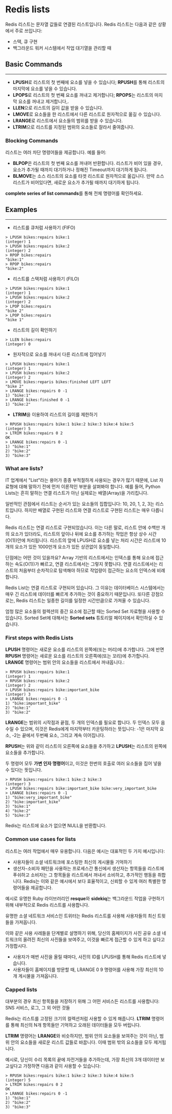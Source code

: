 # Redis lists

Redis 리스트는 문자열 값들로 연결된 리스트입니다. Redis 리스트는 다음과 같은 상황에서 주로 쓰입니다:
- 스택, 큐 구현
- 백그라운드 워커 시스템에서 작업 대기열을 관리할 때

## Basic Commands

***

- **LPUSH**로 리스트의 첫 번째에 요소를 넣을 수 있습니다; **RPUSH**를 통해 리스트의 마지막에 요소를 넣을 수 있습니다.
- **LPOPS**로 리스트의 첫 번째 요소를 꺼내고 제거합니다; **RPOPS**는 리스트의 마지막 요소를 꺼내고 제거합니다,.
- **LLEN**으로 리스트의 길이 값을 받을 수 있습니다.
- **LMOVE**로 요소들을 한 리스트에서 다른 리스트로 원자적으로 옮길 수 있습니다.
- **LRANGE**로 리스트에서 요소들의 범위를 받을 수 있습니다.
- **LTRIM**으로 리스트를 지정된 범위의 요소들로 잘라서 줄여줍니다.

### Blocking Commands

리스트는 여러 차단 명령어들을 제공합니다. 예를 들어:

- **BLPOP**은 리스트의 첫 번째 요소를 꺼내어 반환합니다. 리스트가 비어 있을 경우, 요소가 추가될 때까지 대기하거나 정해진 Timeout까지 대기하게 됩니다.
- **BLMOVE**는 소스 리스트의 요소를 타겟 리스트로 원자적으로 옮깁니다. 만약 소스 리스트가 비어있다면, 새로운 요소가 추가될 때까지 대기하게 됩니다.

**complete series of list commands**를 통해 전체 명령어를 확인하세요.

## Examples

***

- 리스트를 큐처럼 사용하기 (FIFO)

```redis
> LPUSH bikes:repairs bike:1
(integer) 1
> LPUSH bikes:repairs bike:2
(integer) 2
> RPOP bikes:repairs
"bike:1"
> RPOP bikes:repairs
"bike:2"
```

- 리스트를 스택처럼 사용하기 (FILO)

```redis
> LPUSH bikes:repairs bike:1
(integer) 1
> LPUSH bikes:repairs bike:2
(integer) 2
> LPOP bikes:repairs
"bike 2"
> LPOP bikes:repairs
"bike 1"
```

- 리스트의 길이 확인하기

```redis
> LLEN bikes:repairs
(integer) 0
```

- 원자적으로 요소를 꺼내서 다른 리스트에 집어넣기

```redis
> LPUSH bikes:repairs bike:1
(integer) 1
> LPUSH bikes:repairs bike:2
(integer) 2
> LMOVE bikes:reparis bikes:finished LEFT LEFT
"bike 2"
> LRANGE bikes:repairs 0 -1
1) "bike:1"
> LRANGE bikes:finished 0 -1
1) "bike:2"
```

- **LTRIM**을 이용하여 리스트의 길이를 제한하기

```redis
> RPUSH bikes:repairs bike:1 bike:2 bike:3 bike:4 bike:5
(integer) 5
> LTRIM bikes:repairs 0 2
OK
> LRANGE bikes:repairs 0 -1
1) "bike:1"
2) "bike:2"
3) "bike:3"
```

### What are lists?

IT 업계에서 "List"라는 용어가 종종 부적절하게 사용되는 경우가 많기 때문에, List 자료형에 대해 말하기 전에 먼저 이론적인
부분을 살펴봐야 합니다. 예를 들어, Python Lists는 흔히 말하는 연결 리스트가 아닌 실제로는 배열(Array)을 가리킵니다.

일반적인 관점에서 리스트는 순서가 있는 요소들의 집합입니다: 10, 20, 1, 2, 3는 리스트입니다. 하지만 배열로 구현된 리스트와
연결 리스트로 구현된 리스트는 매우 다릅니다. 

Redis 리스트는 연결 리스트로 구현되었습니다. 이는 다른 말로, 리스트 안에 수백만 개의 요소가 있더라도, 리스트의 앞이나 뒤에 요소를
추가하는 작업은 항상 상수 시간(O(1))안에 처리됩니다. 리스트의 앞에 LPUSH로 요소를 넣는 처리 시간은 리스트에 10개의 요소가 있든 1000만개
요소가 있든 상관없이 동일합니다.

단점에는 어떤 것이 있을까요? Array 기반의 리스트에서는 인덱스를 통해 요소에 접근하는 속도(O(1))가 빠르고, 연결 리스트에서는 그렇지
못합니다. 연결 리스트에서는 리스트의 처음부터 순차적으로 탐색해야 하므로 작업량이 접근하는 요소의 인덱스에 비례합니다.

Redis List는 연결 리스트로 구현되어 있습니다. 그 이유는 데이터베이스 시스템에서는 매우 긴
리스트에 데이터를 빠르게 추가하는 것이 중요하기 때문입니다. 또다른 강점으로는, Redis 리스트는
일종한 길이를 일정한 시간만큼으로 가져올 수 있습니다.

엄청 많은 요소들의 컬렉션의 중간 요소에 접근할 때는 Sorted Set 자료형을 사용할 수 있습니다.
Sorted Set에 대해서는 **Sorted sets** 튜토리얼 페이지에서 확인하실 수 있습니다.

### First steps with Redis Lists

**LPUSH** 명령어는 새로운 요소를 리스트의 왼쪽에(또는 머리)에 추가합니다. 그에 반면
**RPUSH** 명령어는 새로운 요소를 리스트의 오른쪽에(또는 꼬리)에 추가합니다.
**LRANGE** 명령어는 범위 안의 요소들을 리스트에서 꺼내옵니다.:

~~~redis
> RPUSH bikes:repairs bike:1
(integer) 1
> RPUSH bikes:repairs bike:2
(integer) 2
> LPUSH bikes:repairs bike:important_bike
(integer) 3
> LRANGE bikes:repairs 0 -1
1) "bike:important_bike"
2) "bike:1"
3) "bike:2"
~~~

**LRANGE**는 범위의 시작점과 끝점, 두 개의 인덱스를 필요로 합니다. 두 인덱스 모두 음수일 수 있으며,
이것은 Redis에게 마지막부터 카운팅하라는 뜻입니다: -1은 마지막 요소, -2는 끝에서 두번째 요소,
그리고 계속 이어집니다.

**RPUSH**는 위와 같이 리스트이 오른쪽에 요소들을 추가하고 **LPUSH**는 리스트의 왼쪽에
요소들을 추가합니다.

두 명령어 모두 **가변 인자 명령어**이고, 이것은 한번의 호출로 여러 요소들을 집어 넣을 수 있다는 뜻입니다.

~~~redis
> RPUSH bikes:repairs bike:1 bike:2 bike:3
(integer) 3
> LPUSH bikes:repairs bike:important_bike bike:very_important_bike
> LRANGE bikes:repairs 0 -1
1) "bike:very_important_bike"
2) "bike:important_bike"
3) "bike:1"
4) "bike:2"
5) "bike:3"
~~~

Redis는 리스트에 요소가 없으면 NULL을 반환합니다.

### Common use cases for lists

리스트는 여러 작업에서 매우 유용합니다. 다음은 예시는 대표적인 두 가지 예시입니다:
- 사용자들이 소셜 네트워크에 포스팅한 최신의 게시물들 기억하기
- 생산자-소비자 패턴을 사용하는 프로세스간 통신에서 생산자는 항목들을 리스트에 푸쉬하고 소비자는 그 항목들을
리스트에서 꺼내서 소비하고, 추가적인 행동을 취합니다. Redis는 이와 같은 예시에서 보다 효율적이고, 신뢰할 수 있게
여러 특별한 명령어들을 제공합니다. 

예시로 유명한 Ruby 라이브러리인 **resque**와 **sidekiq**는 백그라운드 작업을 구현하기 위해
내부적으로 Redis 리스트를 사용합니다.

유명한 소셜 네트워크 서비스인 트위터는 Redis 리스트를 사용해 사용자들의 최신 트윗들을 가져옵니다.

이와 같은 사용 사레들을 단계별로 설명하기 위해, 당신의 홈페이지가 사진 공유 소셜 네트워크의 올려진
최신의 사진들을 보여주고, 이것을 빠르게 접근할 수 있게 하고 싶다고 가정합시다.

- 사용자가 매번 사진을 올릴 때마다, 사진의 ID를 LPUSH를 통해 Redis 리스트에 넣습니다.
- 사용자들이 홈페이지를 방문할 때, LRANGE 0 9 명령어를 사용해 가장 최신의 10개 게시물을 가져옵니다.

### Capped lists

대부분의 경우 최신 항목들을 저장하기 위해 그 어떤 서비스든 리스트를 사용합니다: SNS 서비스, 로그, 그
외 어떤 것들

Redis는 리스트를 고정된 크기의 컬렉션처럼 사용할 수 있게 해줍니다. **LTRIM** 명령어를 통해
최신의 N개 항목들만 기억하고 오래된 데이터들을 모두 버립니다.

**LTRIM** 명령어는 **LRANGE**와 비슷하지만, 범위 안의 요소들을 보여주는 것이 아닌,
범위 안의 요소들을 새로운 리스트 값들로 바꿉니다. 이때 범위 밖의 요소들을 모두 제거됩니다.

예시로, 당신이 수리 목록의 끝에 자전거들을 추가하는데, 가장 최신의 3개 데이터만 보고싶다고 
가정하면 다음과 같이 사용할 수 있습니다:
~~~redis
> RPUSH bikes:repairs bike:1 bike:2 bike:3 bike:4 bike:5
(integer) 5
> LTRIM bikes:repairs 0 2
OK
> LRANGE bikes:repairs 0 -1
1) "bike:1"
2) "bike:2"
3) "bike:3"
~~~